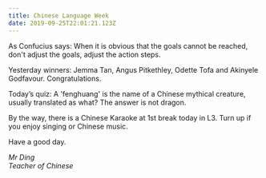 ```yaml
---
title: Chinese Language Week
date: 2019-09-25T22:01:21.123Z
---
```

As Confucius says: When it is obvious that the goals cannot be reached, don't adjust the goals, adjust the action steps. 

Yesterday winners: Jemma Tan, Angus Pitkethley, Odette Tofa and Akinyele Godfavour. Congratulations. 

Today’s quiz: A 'fenghuang' is the name of a Chinese mythical creature, usually translated as what? The answer is not dragon. 

By the way, there is a Chinese Karaoke at 1st break today in L3. Turn up if you enjoy singing or Chinese music. 

Have a good day.

_Mr Ding  
Teacher of Chinese_

